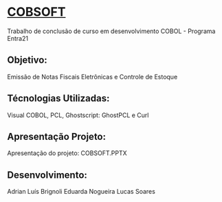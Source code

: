 # [COBSOFT][]

Trabalho de conclusão de curso em desenvolvimento COBOL - Programa Entra21

## Objetivo: 

Emissão de Notas Fiscais Eletrônicas e Controle de Estoque

## Técnologias Utilizadas: 

Visual COBOL, PCL, Ghostscript: GhostPCL e Curl

## Apresentação Projeto: 

Apresentação do projeto: COBSOFT.PPTX

## Desenvolvimento: 

Adrian Luís Brignoli
Eduarda Nogueira
Lucas Soares

[COBSOFT]: https://drive.google.com/open?id=1cviHFDJWy9yRBPjS2N1fP0hdCA5rTlY0
